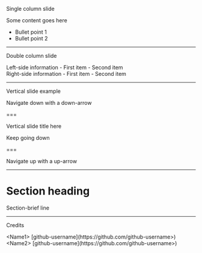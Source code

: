 <!-- SLIDE 2 -->
Single column slide
<!-- .element: id="title" -->

Some content goes here

- Bullet point 1
- Bullet point 2

---

<!-- SLIDE 3 -->
<!-- Left side content -->
Double column slide
<!-- .element: id="title" -->

<div>
Left-side information
- First item
- Second item
</div>
 <!-- .element: style="float:left; width: 47%; text-align: left;" -->

<!-- Right side content -->
<div>
Right-side information
- First item
- Second item
</div>
<!-- .element: style="float: right; width: 47%; text-align: left; -->

---

<!-- SLIDE 4 -->
Vertical slide example
<!-- .element: id="title" -->

Navigate down with a down-arrow

===

Vertical slide title here
<!-- .element: id="title" -->

Keep going down

===

Navigate up with a up-arrow

---

<!-- 
This is a section slide. It Contains 
- an empty header element (i.e., #),
- followed by an "title" identifier line, 
- then followed by the section heading 
- followed by a section-heading identifier, 
- followed by a section brief line
- followed by section-brief identifier
-->

# 
<!-- .element: id="title" -->

# Section heading
<!-- .element: id="section-heading" -->
Section-brief line
<!-- .element: id="section-brief" -->

---

<!-- CREDITS -->

Credits
<!-- .element: id="title" -->

<div>
&lt;Name1&gt; [github-username](https://github.com/github-username>)
</div>
<!-- .element: style="font-family: 'Courier New', Courier, monospace;font-size: 20px" -->
        
<div>
&lt;Name2&gt; [github-username](https://github.com/github-username>)
</div>
<!-- .element: style="font-family: 'Courier New', Courier, monospace;font-size: 20px" -->